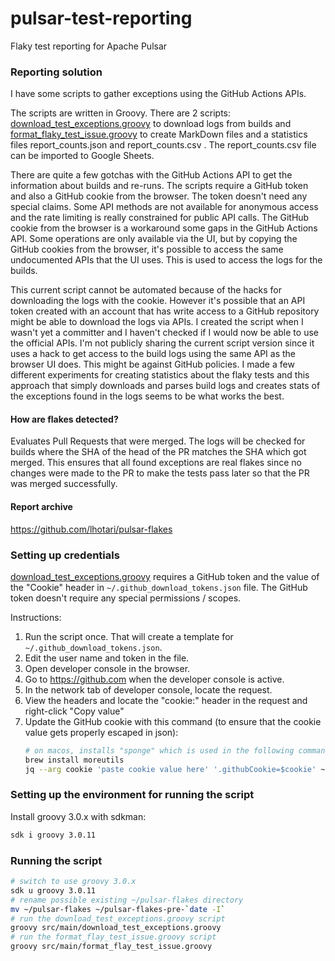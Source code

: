 # pulsar-test-reporting

Flaky test reporting for Apache Pulsar

### Reporting solution

I have some scripts to gather exceptions using the GitHub Actions APIs.

The scripts are written in Groovy. There are 2 scripts: [download_test_exceptions.groovy](src/main/groovy/download_test_exceptions.groovy) to download logs from builds and [format_flaky_test_issue.groovy](src/main/groovy/format_flaky_test_issue.groovy) to create MarkDown files and a statistics files report_counts.json and report_counts.csv . The report_counts.csv file can be imported to Google Sheets.

There are quite a few gotchas with the GitHub Actions API to get the information about builds and re-runs. 
The scripts require a GitHub token and also a GitHub cookie from the browser. The token doesn't need any special claims. 
Some API methods are not available for anonymous access and the rate limiting is really constrained for public API calls. 
The GitHub cookie from the browser is a workaround some gaps in the GitHub Actions API. 
Some operations are only available via the UI, but by copying the GitHub cookies from the browser, it's possible to access the same undocumented APIs that the UI uses. 
This is used to access the logs for the builds.

This current script cannot be automated because of the hacks for downloading the logs with the cookie. However it's possible that an API token created with an account that has write access to a GitHub repository might be able to download the logs via APIs. I created the script when I wasn't yet a committer and I haven't checked if I would now be able to use the official APIs.
I'm not publicly sharing the current script version since it uses a hack to get access to the build logs using the same API as the browser UI does. This might be against GitHub policies.
I made a few different experiments for creating statistics about the flaky tests and this approach that simply downloads and parses build logs and creates stats of the exceptions found in the logs seems to be what works the best.

#### How are flakes detected?

Evaluates Pull Requests that were merged. The logs will be checked for builds where the SHA of the head of the PR
matches the SHA which got merged. This ensures that all found exceptions are real flakes since no changes
were made to the PR to make the tests pass later so that the PR was merged successfully.

#### Report archive

https://github.com/lhotari/pulsar-flakes

### Setting up credentials

[download_test_exceptions.groovy](src/main/groovy/download_test_exceptions.groovy) requires a GitHub token and the value of the "Cookie" header in `~/.github_download_tokens.json` file. The GitHub token doesn't require any special permissions / scopes. 

Instructions:
1. Run the script once. That will create a template for `~/.github_download_tokens.json`.
2. Edit the user name and token in the file.
3. Open developer console in the browser. 
4. Go to https://github.com when the developer console is active.
5. In the network tab of developer console, locate the request.
6. View the headers and locate the "cookie:" header in the request and right-click "Copy value"
7. Update the GitHub cookie with this command (to ensure that the cookie value gets properly escaped in json):
   ```bash
   # on macos, installs "sponge" which is used in the following command
   brew install moreutils
   jq --arg cookie 'paste cookie value here' '.githubCookie=$cookie' ~/.github_download_tokens.json | sponge ~/.github_download_tokens.json
   ```
   

### Setting up the environment for running the script

Install groovy 3.0.x with sdkman: 
```bash
sdk i groovy 3.0.11
```

### Running the script

```bash
# switch to use groovy 3.0.x
sdk u groovy 3.0.11
# rename possible existing ~/pulsar-flakes directory
mv ~/pulsar-flakes ~/pulsar-flakes-pre-`date -I`
# run the download_test_exceptions.groovy script
groovy src/main/download_test_exceptions.groovy
# run the format_flay_test_issue.groovy script
groovy src/main/format_flay_test_issue.groovy
```




